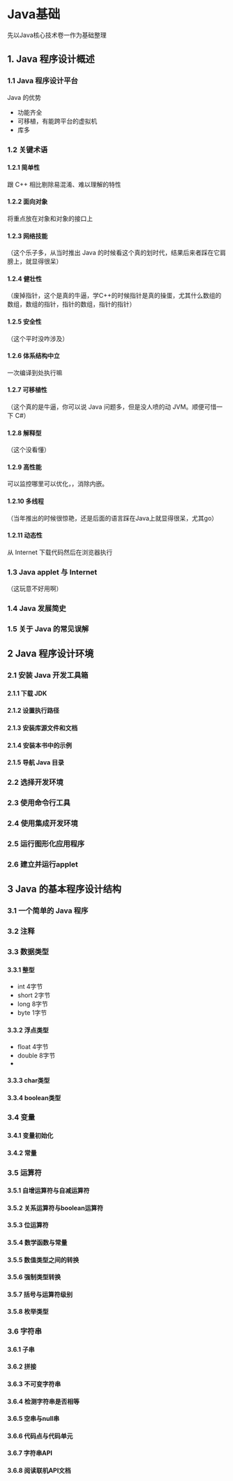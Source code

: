 # Java基础

先以Java核心技术卷一作为基础整理

## 1. Java 程序设计概述

### 1.1 Java 程序设计平台

Java 的优势

* 功能齐全
* 可移植，有能跨平台的虚拟机
* 库多
  
### 1.2 关键术语

#### 1.2.1 简单性

跟 C++ 相比剔除易混淆、难以理解的特性

#### 1.2.2 面向对象

将重点放在对象和对象的接口上

#### 1.2.3 网络技能

（这个乐子多，从当时推出 Java 的时候看这个真的划时代，结果后来者踩在它肩膀上，就显得很呆）

#### 1.2.4 健壮性

（废掉指针，这个是真的牛逼，学C++的时候指针是真的操蛋，尤其什么数组的数组，数组的指针，指针的数组，指针的指针）

#### 1.2.5 安全性

（这个平时没咋涉及）

#### 1.2.6 体系结构中立

一次编译到处执行嘛

#### 1.2.7 可移植性

（这个真的是牛逼，你可以说 Java 问题多，但是没人喷的动 JVM。顺便可惜一下 C#）

#### 1.2.8 解释型

（这个没看懂）

#### 1.2.9 高性能

可以监控哪里可以优化，，消除内嵌。

#### 1.2.10 多线程

（当年推出的时候很惊艳，还是后面的语言踩在Java上就显得很呆，尤其go）

#### 1.2.11 动态性

从 Internet 下载代码然后在浏览器执行

### 1.3 Java applet 与 Internet

（这玩意不好用啊）

### 1.4 Java 发展简史

### 1.5 关于 Java 的常见误解

## 2 Java 程序设计环境

### 2.1 安装 Java 开发工具箱

#### 2.1.1 下载 JDK

#### 2.1.2 设置执行路径

#### 2.1.3 安装库源文件和文档

#### 2.1.4 安装本书中的示例

#### 2.1.5 导航 Java 目录

### 2.2 选择开发环境

### 2.3 使用命令行工具

### 2.4 使用集成开发环境

### 2.5 运行图形化应用程序

### 2.6 建立并运行applet

## 3 Java 的基本程序设计结构

### 3.1 一个简单的 Java 程序

### 3.2 注释

### 3.3 数据类型

#### 3.3.1 整型

* int 4字节
* short 2字节
* long 8字节
* byte 1字节

#### 3.3.2 浮点类型

* float 4字节
* double 8字节
* 
#### 3.3.3 char类型

#### 3.3.4 boolean类型

### 3.4 变量

#### 3.4.1 变量初始化

#### 3.4.2 常量

### 3.5 运算符

#### 3.5.1 自增运算符与自减运算符

#### 3.5.2 关系运算符与boolean运算符

#### 3.5.3 位运算符

#### 3.5.4 数学函数与常量

#### 3.5.5 数值类型之间的转换

#### 3.5.6 强制类型转换

#### 3.5.7 括号与运算符级别

#### 3.5.8 枚举类型

### 3.6 字符串

#### 3.6.1 子串

#### 3.6.2 拼接

#### 3.6.3 不可变字符串

#### 3.6.4 检测字符串是否相等

#### 3.6.5 空串与null串

#### 3.6.6 代码点与代码单元

#### 3.6.7 字符串API

#### 3.6.8 阅读联机API文档
